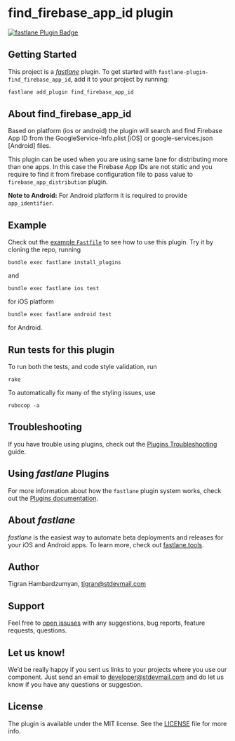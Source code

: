 # find_firebase_app_id plugin

[![fastlane Plugin Badge](https://rawcdn.githack.com/fastlane/fastlane/master/fastlane/assets/plugin-badge.svg)](https://rubygems.org/gems/fastlane-plugin-find_firebase_app_id)

## Getting Started

This project is a [_fastlane_](https://github.com/fastlane/fastlane) plugin. To get started with `fastlane-plugin-find_firebase_app_id`, add it to your project by running:

```bash
fastlane add_plugin find_firebase_app_id
```

## About find_firebase_app_id

Based on platform (ios or android) the plugin will search and find Firebase App ID from the GoogleService-Info.plist [iOS] or google-services.json [Android] files.

This plugin can be used when you are using same lane for distributing more than one apps. In this case the Firebase App IDs are not static and you require to find it from firebase configuration file to pass value to `firebase_app_distribution` plugin.

**Note to Android:** For Android platform it is required to provide `app_identifier`.

## Example

Check out the [example `Fastfile`](fastlane/Fastfile) to see how to use this plugin. Try it by cloning the repo, running 

```
bundle exec fastlane install_plugins
``` 

and 

```
bundle exec fastlane ios test
```

for iOS platform

```
bundle exec fastlane android test
```

for Android.

## Run tests for this plugin

To run both the tests, and code style validation, run

```
rake
```

To automatically fix many of the styling issues, use
```
rubocop -a
```

## Troubleshooting

If you have trouble using plugins, check out the [Plugins Troubleshooting](https://docs.fastlane.tools/plugins/plugins-troubleshooting/) guide.

## Using _fastlane_ Plugins

For more information about how the `fastlane` plugin system works, check out the [Plugins documentation](https://docs.fastlane.tools/plugins/create-plugin/).

## About _fastlane_

_fastlane_ is the easiest way to automate beta deployments and releases for your iOS and Android apps. To learn more, check out [fastlane.tools](https://fastlane.tools).

## Author

Tigran Hambardzumyan, tigran@stdevmail.com

## Support

Feel free to [open issuses](https://github.com/stdevteam/fastlane-plugin-find_firebase_app_id/issues/new) with any suggestions, bug reports, feature requests, questions.

## Let us know!

We’d be really happy if you sent us links to your projects where you use our component. Just send an email to developer@stdevmail.com and do let us know if you have any questions or suggestion.

## License

The plugin is available under the MIT license. See the [LICENSE](./LICENSE) file for more info.
